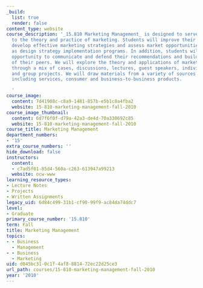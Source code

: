 ```yaml
---
_build:
  list: true
  render: false
content_type: website
course_description: '_15.810 Marketing Management_ is designed to serve as an introduction
  to the theory and practice of marketing. Students will improve their ability to
  develop effective marketing strategies and assess market opportunities, as well
  as design strategy implementation programs. In addition, students will have the
  opportunity to communicate and defend their recommendations and build upon the recommendations
  of their peers. We will explore the theory and applications of marketing concepts
  through a mix of cases, discussions, lectures, guest speakers, individual assignments,
  and group projects. We will draw materials from a variety of sources and settings
  including services, consumer and business-to-business products.

  '
course_image:
  content: 7d41908c-c8a9-1481-857b-e5b1c8a4fba2
  website: 15-810-marketing-management-fall-2010
course_image_thumbnail:
  content: 6d7f6f0f-d79a-42a3-de4d-70a330692c85
  website: 15-810-marketing-management-fall-2010
course_title: Marketing Management
department_numbers:
- '15'
extra_course_numbers: ''
hide_download: false
instructors:
  content:
  - c7ad5f01-85d4-560a-c263-613947a99213
  website: ocw-www
learning_resource_types:
- Lecture Notes
- Projects
- Written Assignments
legacy_uid: 6d84c499-31b1-cf90-99f9-ac84da74ddc7
level:
- Graduate
primary_course_number: '15.810'
term: Fall
title: Marketing Management
topics:
- - Business
  - Management
- - Business
  - Marketing
uid: d045bc31-0c1f-4af8-8814-72ec22d25ce3
url_path: courses/15-810-marketing-management-fall-2010
year: '2010'
---
```

